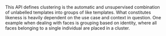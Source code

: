 This API defines clustering is the automatic and unsupervised combination of
unlabelled templates into groups of like templates. What constitutes likeness
is heavily dependent on the use case and context in question. One example when
dealing with faces is grouping based on identity, where all faces belonging to
a single individual are placed in a cluster.
